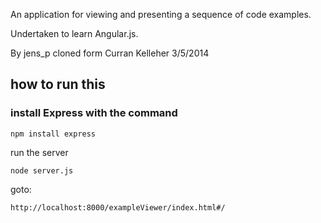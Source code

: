 An application for viewing and presenting a sequence of code examples.

Undertaken to learn Angular.js.

By jens_p
cloned form Curran Kelleher 3/5/2014

## how to run this

### install Express with the command

    npm install express

run the server

    node server.js


goto:

    http://localhost:8000/exampleViewer/index.html#/


